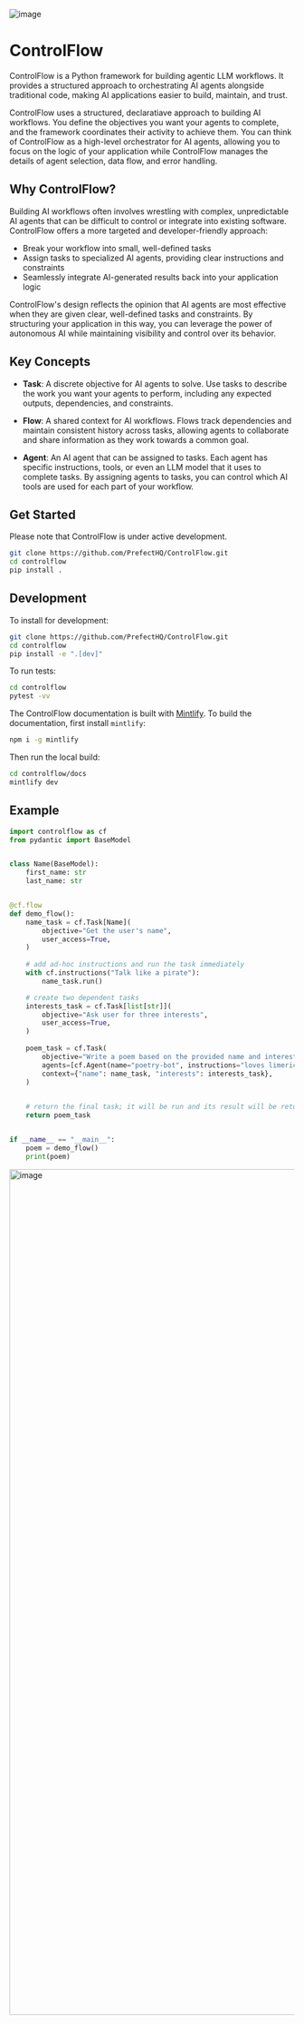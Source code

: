 ![image](https://github.com/jlowin/controlflow/assets/153965/c2a8a2f0-8777-49a6-a79b-a0e101bd4a04)

# ControlFlow

ControlFlow is a Python framework for building agentic LLM workflows. It provides a structured approach to orchestrating AI agents alongside traditional code, making AI applications easier to build, maintain, and trust.

ControlFlow uses a structured, declaratiave approach to building AI workflows. You define the objectives you want your agents to complete, and the framework coordinates their activity to achieve them. You can think of ControlFlow as a high-level orchestrator for AI agents, allowing you to focus on the logic of your application while ControlFlow manages the details of agent selection, data flow, and error handling.

## Why ControlFlow?

Building AI workflows often involves wrestling with complex, unpredictable AI agents that can be difficult to control or integrate into existing software. ControlFlow offers a more targeted and developer-friendly approach:

- Break your workflow into small, well-defined tasks
- Assign tasks to specialized AI agents, providing clear instructions and constraints
- Seamlessly integrate AI-generated results back into your application logic

ControlFlow's design reflects the opinion that AI agents are most effective when they are given clear, well-defined tasks and constraints. By structuring your application in this way, you can leverage the power of autonomous AI while maintaining visibility and control over its behavior.

## Key Concepts

- **Task**: A discrete objective for AI agents to solve. Use tasks to describe the work you want your agents to perform, including any expected outputs, dependencies, and constraints.

- **Flow**: A shared context for AI workflows. Flows track dependencies and maintain consistent history across tasks, allowing agents to collaborate and share information as they work towards a common goal.

- **Agent**: An AI agent that can be assigned to tasks. Each agent has specific instructions, tools, or even an LLM model that it uses to complete tasks. By assigning agents to tasks, you can control which AI tools are used for each part of your workflow.


## Get Started

Please note that ControlFlow is under active development.

```bash
git clone https://github.com/PrefectHQ/ControlFlow.git
cd controlflow
pip install .
```

## Development

To install for development:

```bash
git clone https://github.com/PrefectHQ/ControlFlow.git
cd controlflow
pip install -e ".[dev]"
```

To run tests:

```bash
cd controlflow
pytest -vv
```

The ControlFlow documentation is built with [Mintlify](https://mintlify.com/). To build the documentation, first install `mintlify`:
```bash
npm i -g mintlify
```
Then run the local build:
```bash
cd controlflow/docs
mintlify dev
```
## Example

```python
import controlflow as cf
from pydantic import BaseModel


class Name(BaseModel):
    first_name: str
    last_name: str


@cf.flow
def demo_flow():
    name_task = cf.Task[Name](
        objective="Get the user's name",
        user_access=True,
    )
    
    # add ad-hoc instructions and run the task immediately
    with cf.instructions("Talk like a pirate"):
        name_task.run()

    # create two dependent tasks
    interests_task = cf.Task[list[str]](
        objective="Ask user for three interests",
        user_access=True,
    )
    
    poem_task = cf.Task(
        objective="Write a poem based on the provided name and interests",
        agents=[cf.Agent(name="poetry-bot", instructions="loves limericks")],
        context={"name": name_task, "interests": interests_task},
    )
    

    # return the final task; it will be run and its result will be returned
    return poem_task


if __name__ == "__main__":
    poem = demo_flow()
    print(poem)
```




<img width="1491" alt="image" src="https://github.com/jlowin/controlflow/assets/153965/43b7278b-7bcf-4d65-b219-c3a20f62a179">
